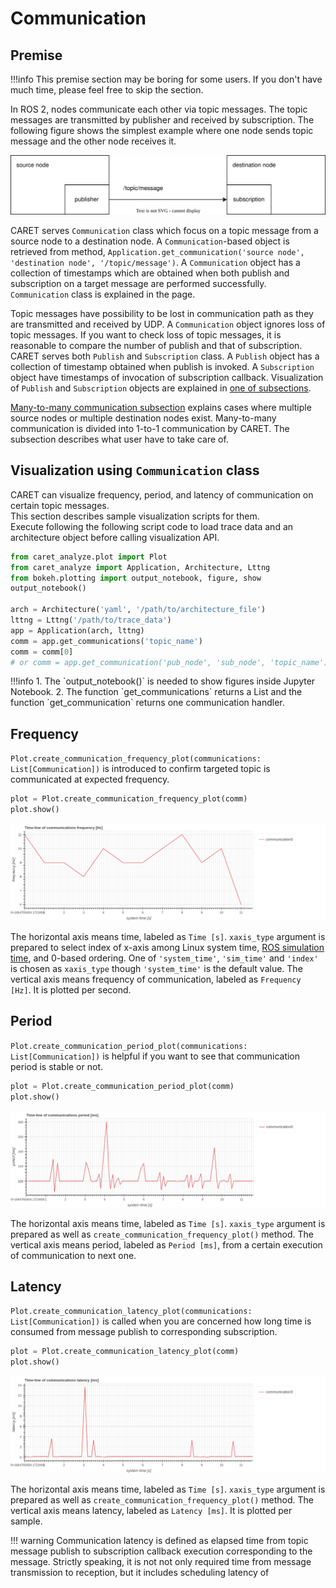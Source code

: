 # Communication

## Premise

<prettier-ignore-start>
!!!info
    This premise section may be boring for some users. If you don't have much time, please feel free to skip the section.
<prettier-ignore-end>

In ROS 2, nodes communicate each other via topic messages. The topic messages are transmitted by publisher and received by subscription. The following figure shows the simplest example where one node sends topic message and the other node receives it.

![simple communication](./imgs/simple_communication.svg)

CARET serves `Communication` class which focus on a topic message from a source node to a destination node. A `Communication`-based object is retrieved from method, `Application.get_communication('source node', 'destination node', '/topic/message')`. A `Communication` object has a collection of timestamps which are obtained when both publish and subscription on a target message are performed successfully. `Communication` class is explained in the page.

Topic messages have possibility to be lost in communication path as they are transmitted and received by UDP. A `Communication` object ignores loss of topic messages. If you want to check loss of topic messages, it is reasonable to compare the number of publish and that of subscription. CARET serves both `Publish` and `Subscription` class. A `Publish` object has a collection of timestamp obtained when publish is invoked. A `Subscription` object have timestamps of invocation of subscription callback. Visualization of `Publish` and `Subscription` objects are explained in [one of subsections](./publish_subscription.md).

[Many-to-many communication subsection](./many_to_many_communication.md) explains cases where multiple source nodes or multiple destination nodes exist. Many-to-many communication is divided into 1-to-1 communication by CARET. The subsection describes what user have to take care of.

## Visualization using `Communication` class

CARET can visualize frequency, period, and latency of communication on certain topic messages.  
This section describes sample visualization scripts for them.  
Execute following the following script code to load trace data and an architecture object before calling visualization API.

```python
from caret_analyze.plot import Plot
from caret_analyze import Application, Architecture, Lttng
from bokeh.plotting import output_notebook, figure, show
output_notebook()

arch = Architecture('yaml', '/path/to/architecture_file')
lttng = Lttng('/path/to/trace_data')
app = Application(arch, lttng)
comm = app.get_communications('topic_name')
comm = comm[0]
# or comm = app.get_communication('pub_node', 'sub_node', 'topic_name')
```

<prettier-ignore-start>
!!!info
    1. The `output_notebook()` is needed to show figures inside Jupyter Notebook.
    2. The function `get_communications` returns a List and the function `get_communication` returns one communication handler.
<prettier-ignore-end>

## Frequency

`Plot.create_communication_frequency_plot(communications: List[Communication])` is introduced to confirm targeted topic is communicated at expected frequency.

```python
plot = Plot.create_communication_frequency_plot(comm)
plot.show()
```

![communication_frequency_time_line](../../imgs/communication_frequency_time_line.png)

The horizontal axis means time, labeled as `Time [s]`. `xaxis_type` argument is prepared to select index of x-axis among Linux system time, [ROS simulation time](../../recording/sim_time.md), and 0-based ordering. One of `'system_time'`, `'sim_time'` and `'index'` is chosen as `xaxis_type` though `'system_time'` is the default value.
The vertical axis means frequency of communication, labeled as `Frequency [Hz]`. It is plotted per second.

## Period

`Plot.create_communication_period_plot(communications: List[Communication])` is helpful if you want to see that communication period is stable or not.

```python
plot = Plot.create_communication_period_plot(comm)
plot.show()
```

![communication_period_time_line](../../imgs/communication_period_time_line.png)

The horizontal axis means time, labeled as `Time [s]`. `xaxis_type` argument is prepared as well as `create_communication_frequency_plot()` method.
The vertical axis means period, labeled as `Period [ms]`, from a certain execution of communication to next one.

## Latency

`Plot.create_communication_latency_plot(communications: List[Communication])` is called when you are concerned how long time is consumed from message publish to corresponding subscription.

```python
plot = Plot.create_communication_latency_plot(comm)
plot.show()
```

![communication_latency_time_line](../../imgs/communication_latency_time_line.png)

The horizontal axis means time, labeled as `Time [s]`. `xaxis_type` argument is prepared as well as `create_communication_frequency_plot()` method.
The vertical axis means latency, labeled as `Latency [ms]`. It is plotted per sample.

<prettier-ignore-start>
!!! warning
    Communication latency is defined as elapsed time from topic message publish to subscription callback execution corresponding to the message.
    Strictly speaking, it is not not only required time from message transmission to reception, but it includes scheduling latency of
<prettier-ignore-end>
